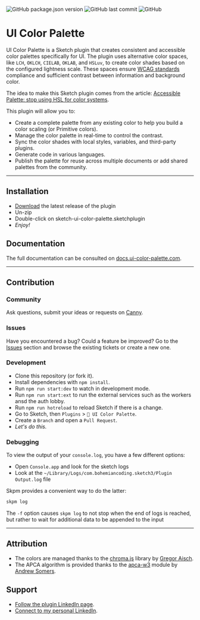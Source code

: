 ![GitHub package.json version](https://img.shields.io/github/package-json/v/a-ng-d/sketch-ui-color-palette?color=informational) ![GitHub last commit](https://img.shields.io/github/last-commit/a-ng-d/sketch-ui-color-palette?color=informational) ![GitHub](https://img.shields.io/github/license/a-ng-d/sketch-ui-color-palette?color=informational)

# UI Color Palette
UI Color Palette is a Sketch plugin that creates consistent and accessible color palettes specifically for UI. The plugin uses alternative color spaces, like `LCH`, `OKLCH`, `CIELAB`, `OKLAB`, and `HSLuv`, to create color shades based on the configured lightness scale. These spaces ensure [WCAG standards](https://www.w3.org/WAI/standards-guidelines/wcag/) compliance and sufficient contrast between information and background color.

The idea to make this Sketch plugin comes from the article: [Accessible Palette: stop using HSL for color systems](https://wildbit.com/blog/accessible-palette-stop-using-hsl-for-color-systems).

This plugin will allow you to:
- Create a complete palette from any existing color to help you build a color scaling (or Primitive colors).
- Manage the color palette in real-time to control the contrast.
- Sync the color shades with local styles, variables, and third-party plugins.
- Generate code in various languages.
- Publish the palette for reuse across multiple documents or add shared palettes from the community.

---

## Installation
- [Download](https://uicp.ylb.lt/download-sketch-plugin) the latest release of the plugin
- Un-zip
- Double-click on sketch-ui-color-palette.sketchplugin
- _Enjoy!_

## Documentation
The full documentation can be consulted on [docs.ui-color-palette.com](https://uicp.ylb.lt/docs-sketch-plugin).

---

## Contribution
### Community
Ask questions, submit your ideas or requests on [Canny](https://uicp.ylb.lt/ideas).

### Issues
Have you encountered a bug? Could a feature be improved?
Go to the [Issues](https://uicp.ylb.lt/report-for-sketch-plugin) section and browse the existing tickets or create a new one.

### Development
- Clone this repository (or fork it).
- Install dependencies with `npm install`.
- Run `npm run start:dev` to watch in development mode.
- Run `npm run start:ext` to run the external services such as the workers ansd the auth lobby.
- Run `npm run hotreload` to reload Sketch if there is a change.
- Go to Sketch, then `Plugins` > `🎨 UI Color Palette`.
- Create a `Branch` and open a `Pull Request`.
- _Let's do this._

### Debugging

To view the output of your `console.log`, you have a few different options:

- Open `Console.app` and look for the sketch logs
- Look at the `~/Library/Logs/com.bohemiancoding.sketch3/Plugin Output.log` file

Skpm provides a convenient way to do the latter:

```bash
skpm log
```

The `-f` option causes `skpm log` to not stop when the end of logs is reached, but rather to wait for additional data to be appended to the input

---

## Attribution
- The colors are managed thanks to the [chroma.js](https://github.com/gka/chroma.js) library by [Gregor Aisch](https://github.com/gka).
- The APCA algorithm is provided thanks to the [apca-w3](https://www.npmjs.com/package/apca-w3) module by [Andrew Somers](https://github.com/Myndex).

## Support
- [Follow the plugin LinkedIn page](https://uicp.ylb.lt/network).
- [Connect to my personal LinkedIn](https://uicp.ylb.lt/author).
